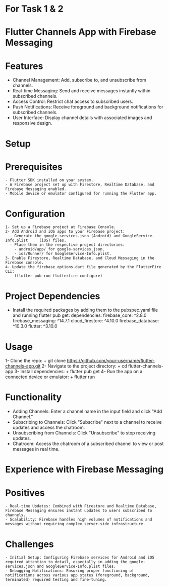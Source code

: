 # For Task 1 & 2
# Flutter Channels App with Firebase Messaging

# Features
  - Channel Management: Add, subscribe to, and unsubscribe from channels.
  - Real-time Messaging: Send and receive messages instantly within subscribed channels.
  - Access Control: Restrict chat access to subscribed users.
  - Push Notifications: Receive foreground and background notifications for subscribed channels.
  - User Interface: Display channel details with associated images and responsive design.

# Setup
  # Prerequisites
    - Flutter SDK installed on your system.
    - A Firebase project set up with Firestore, Realtime Database, and Firebase Messaging enabled.
    - Mobile device or emulator configured for running the Flutter app.
  # Configuration
    1- Set up a Firebase project at Firebase Console.
    2- Add Android and iOS apps to your Firebase project:
      - Generate the google-services.json (Android) and GoogleService-Info.plist     (iOS) files.
      - Place them in the respective project directories:
        - android/app/ for google-services.json.
        - ios/Runner/ for GoogleService-Info.plist.
    3- Enable Firestore, Realtime Database, and Cloud Messaging in the Firebase console.
    4- Update the firebase_options.dart file generated by the FlutterFire CLI:
        (flutter pub run flutterfire configure)
# Project Dependencies
  - Install the required packages by adding them to the pubspec.yaml file and running flutter pub get:
    dependencies:
          firebase_core: ^2.8.0
          firebase_messaging: ^14.7.1
          cloud_firestore: ^4.10.0
          firebase_database: ^10.3.0
          flutter: ^3.10.0
# Usage
  1- Clone the repo:
      + git clone https://github.com/your-username/flutter-channels-app.git
  2- Navigate to the project directory:
      + cd flutter-channels-app
  3- Install dependencies:
      + flutter pub get
  4- Run the app on a connected device or emulator:
      + flutter run
# Functionality
  - Adding Channels: Enter a channel name in the input field and click "Add Channel."
  - Subscribing to Channels: Click "Subscribe" next to a channel to receive updates and access the chatroom.
  - Unsubscribing from Channels: Click "Unsubscribe" to stop receiving updates.
  - Chatroom: Access the chatroom of a subscribed channel to view or post messages in real time.

# Experience with Firebase Messaging
  # Positives
    - Real-time Updates: Combined with Firestore and Realtime Database, Firebase Messaging ensures instant updates to users subscribed to channels.
    - Scalability: Firebase handles high volumes of notifications and messages without requiring complex server-side infrastructure.
  # Challenges
    - Initial Setup: Configuring Firebase services for Android and iOS required attention to detail, especially in adding the google-services.json and GoogleService-Info.plist files.
    - Debugging Notifications: Ensuring proper functioning of notifications across various app states (foreground, background, terminated) required testing and fine-tuning.
